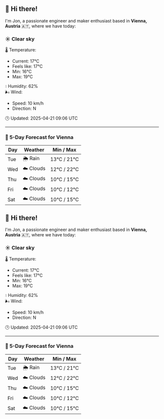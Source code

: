 ## 👋 Hi there!

I'm Jon, a passionate engineer and maker enthusiast based in **Vienna, Austria** 🇦🇹, where we have today:

### ☀️ Clear sky 

🌡️ Temperature: 
* Current: 17°C
* Feels like: 17°C
* Min: 16°C 
* Max: 19°C  

💧 Humidity: 62%  
🌬️ Wind: 
* Speed: 10 km/h 
* Direction: N  

🕒 Updated: 2025-04-21 09:06 UTC

---

### 📅 5-Day Forecast for Vienna

| Day | Weather | Min / Max |
|-----|---------|------------|
| Tue | 🌦️ Rain | 13°C / 21°C |
| Wed | ☁️ Clouds | 12°C / 22°C |
| Thu | ☁️ Clouds | 10°C / 15°C |
| Fri | ☁️ Clouds | 10°C / 12°C |
| Sat | ☁️ Clouds | 10°C / 15°C |
## 👋 Hi there!

I'm Jon, a passionate engineer and maker enthusiast based in **Vienna, Austria** 🇦🇹, where we have today:

### ☀️ Clear sky 

🌡️ Temperature: 
* Current: 17°C
* Feels like: 17°C
* Min: 16°C 
* Max: 19°C  

💧 Humidity: 62%  
🌬️ Wind: 
* Speed: 10 km/h 
* Direction: N  

🕒 Updated: 2025-04-21 09:06 UTC

---

### 📅 5-Day Forecast for Vienna

| Day | Weather | Min / Max |
|-----|---------|------------|
| Tue | 🌦️ Rain | 13°C / 21°C |
| Wed | ☁️ Clouds | 12°C / 22°C |
| Thu | ☁️ Clouds | 10°C / 15°C |
| Fri | ☁️ Clouds | 10°C / 12°C |
| Sat | ☁️ Clouds | 10°C / 15°C |

